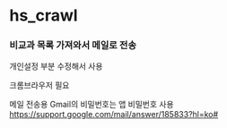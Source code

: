 # hs_crawl

### 비교과 목록 가져와서 메일로 전송



개인설정 부분 수정해서 사용

크롬브라우저 필요

메일 전송용 Gmail의 비밀번호는 앱 비밀번호 사용
https://support.google.com/mail/answer/185833?hl=ko#

